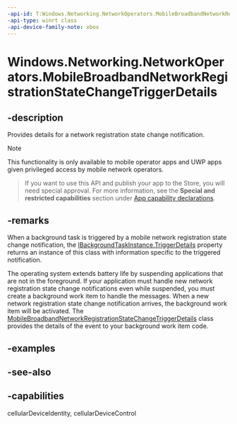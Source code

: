 ```yaml
---
-api-id: T:Windows.Networking.NetworkOperators.MobileBroadbandNetworkRegistrationStateChangeTriggerDetails
-api-type: winrt class
-api-device-family-note: xbox
---
```


<!-- Class syntax.
public class MobileBroadbandNetworkRegistrationStateChangeTriggerDetails : Windows.Networking.NetworkOperators.IMobileBroadbandNetworkRegistrationStateChangeTriggerDetails
-->

# Windows.Networking.NetworkOperators.MobileBroadbandNetworkRegistrationStateChangeTriggerDetails

## -description
Provides details for a network registration state change notification.

> [!NOTE]
> This functionality is only available to mobile operator apps and UWP apps given privileged access by mobile network operators.


> If you want to use this API and publish your app to the Store, you will need special approval. For more information, see the **Special and restricted capabilities** section under [App capability declarations](https://docs.microsoft.com/windows/uwp/packaging/app-capability-declarations). 

## -remarks
When a background task is triggered by a mobile network registration state change notification, the [IBackgroundTaskInstance.TriggerDetails](../windows.applicationmodel.background/ibackgroundtaskinstance_triggerdetails.md) property returns an instance of this class with information specific to the triggered notification.

The operating system extends battery life by suspending applications that are not in the foreground. If your application must handle new network registration state change notifications even while suspended, you must create a background work item to handle the messages. When a new network registration state change notification arrives, the background work item will be activated. The [MobileBroadbandNetworkRegistrationStateChangeTriggerDetails](mobilebroadbandnetworkregistrationstatechangetriggerdetails.md) class provides the details of the event to your background work item code.

## -examples

## -see-also

## -capabilities
cellularDeviceIdentity, cellularDeviceControl
